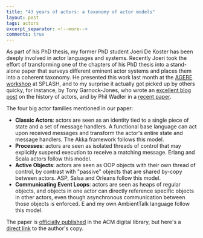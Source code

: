 ```yaml
---
title: "43 years of actors: a taxonomy of actor models"
layout: post
tags: actors
excerpt_separator: <!--more-->
comments: true
---
```

As part of his PhD thesis, my former PhD student Joeri De Koster has been deeply involved in actor languages and systems. Recently Joeri took the effort of transforming one of the chapters of his PhD thesis into a stand-alone paper that surveys different eminent actor systems and places them into a coherent taxonomy. He presented this work last month at the [AGERE workshop](http://2016.splashcon.org/track/agere2016#program) at SPLASH, and to my surprise it actually got picked up by others quicky, for instance, by Tony Garnock-Jones, who wrote an [excellent blog post](https://eighty-twenty.org/2016/10/18/actors-hopl) on the history of actors, and by Phil Wadler in a [recent paper](https://arxiv.org/abs/1611.06276).

<!--more-->

The four big actor families mentioned in our paper:

  * **Classic Actors**: actors are seen as an identity tied to a single piece of state and a set of message handlers. A functional base language can act upon received messages and transform the actor's entire state and message handlers. The Akka framework follows this model.
  * **Processes**: actors are seen as isolated threads of control that may explicitly suspend execution to receive a matching message. Erlang and Scala actors follow this model.
  * **Active Objects**: actors are seen as OOP objects with their own thread of control, by contrast with "passive" objects that are shared by-copy between actors. ASP, Salsa and Orleans follow this model.
  * **Communicating Event Loops**: actors are seen as heaps of regular objects, and objects in one actor can directly reference specific objects in other actors, even though asynchronous communication between those objects is enforced. E and my own AmbientTalk language follow this model.
  
The paper is [officially published](http://dl.acm.org/citation.cfm?doid=3001886.3001890) in the ACM digital library, but here's a [direct link](http://soft.vub.ac.be/Publications/2016/vub-soft-tr-16-11.pdf) to the author's copy.